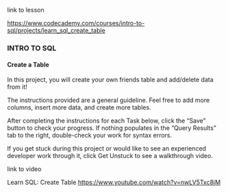link to lesson

https://www.codecademy.com/courses/intro-to-sql/projects/learn_sql_create_table

### INTRO TO SQL

#### Create a Table
In this project, you will create your own friends table and add/delete data from it!

The instructions provided are a general guideline. Feel free to add more columns, insert more data, and create more tables.

After completing the instructions for each Task below, click the “Save” button to check your progress. If nothing populates in the “Query Results” tab to the right, double-check your work for syntax errors.

If you get stuck during this project or would like to see an experienced developer work through it, click Get Unstuck to see a walkthrough video.


link to video

Learn SQL: Create Table
https://www.youtube.com/watch?v=nwLV5Txc8jM
